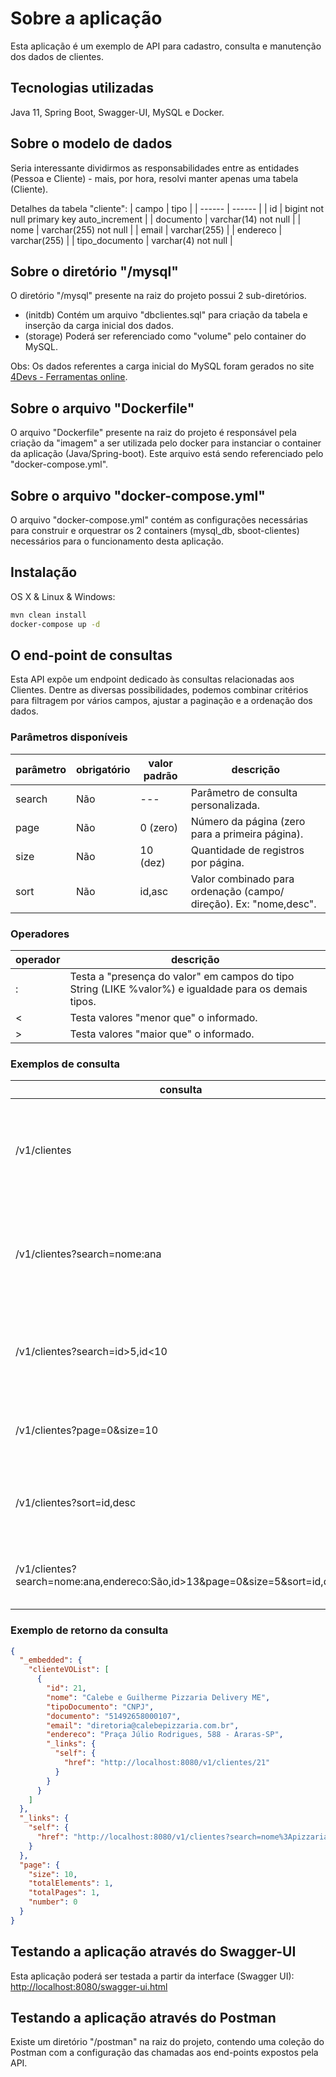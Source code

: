 
# Sobre a aplicação
Esta aplicação é um exemplo de API para cadastro, consulta e manutenção dos dados de clientes.


## Tecnologias utilizadas
Java 11, Spring Boot, Swagger-UI, MySQL e Docker.


## Sobre o modelo de dados
Seria interessante dividirmos as responsabilidades entre as entidades (Pessoa e Cliente) - mais, por hora, resolvi manter apenas uma tabela (Cliente).

Detalhes da tabela "cliente":
| campo | tipo |
| ------ | ------ |
| id | bigint not null primary key auto_increment |
| documento | varchar(14) not null |
| nome | varchar(255) not null |
| email | varchar(255) |
| endereco | varchar(255) |
| tipo_documento | varchar(4) not null  |


## Sobre o diretório "/mysql"
O diretório "/mysql" presente na raiz do projeto possui 2 sub-diretórios.
* (initdb) Contém um arquivo "dbclientes.sql" para criação da tabela e inserção da carga inicial dos dados.
* (storage) Poderá ser referenciado como "volume" pelo container do MySQL.

Obs: Os dados referentes a carga inicial do MySQL foram gerados no site [4Devs - Ferramentas online](https://www.4devs.com.br/gerador_de_pessoas).

## Sobre o arquivo "Dockerfile"
O arquivo "Dockerfile" presente na raiz do projeto é responsável pela criação da "imagem" a ser utilizada pelo docker para instanciar o container da aplicação (Java/Spring-boot). Este arquivo está sendo referenciado pelo "docker-compose.yml".


## Sobre o arquivo "docker-compose.yml"
O arquivo "docker-compose.yml" contém as configurações necessárias para construir e orquestrar os 2 containers (mysql_db, sboot-clientes) necessários para o funcionamento desta aplicação.


## Instalação

OS X & Linux & Windows:

```sh
mvn clean install
docker-compose up -d
```

## O end-point de consultas
Esta API expõe um endpoint dedicado às consultas relacionadas aos Clientes. Dentre as diversas possibilidades, podemos combinar critérios para filtragem por vários campos, ajustar a paginação e a ordenação dos dados.

### Parâmetros disponíveis
| parâmetro | obrigatório | valor padrão | descrição |
| ------ | ------ | ------ | ------ |
| search | Não | --- | Parâmetro de consulta personalizada. |
| page | Não | 0 (zero) | Número da página (zero para a primeira página). |
| size | Não | 10 (dez) | Quantidade de registros por página. |
| sort | Não | id,asc | Valor combinado para ordenação (campo/ direção). Ex: "nome,desc". |

### Operadores
| operador | descrição |
| ------ | ------ |
| : | Testa a "presença do valor" em campos do tipo String (LIKE %valor%) e igualdade para os demais tipos. |
| < | Testa valores "menor que" o informado. |
| > | Testa valores "maior que" o informado. |

### Exemplos de consulta
| consulta | descrição |
| ------ | ------ |
| /v1/clientes | Sem critérios de filtragem - Retorna os dados com paginação e ordenação padrão. |
| /v1/clientes?search=nome:ana | Retorna os registros contendo a palavra "ana" em qualquer parte do nome. |
| /v1/clientes?search=id>5,id<10 | Retorna os registros contendo ID maior que 5 (cinco) e menor que 10 (dez). |
| /v1/clientes?page=0&size=10 | Retorna a 1ª página contendo os 10 primeiros registros. |
| /v1/clientes?sort=id,desc | Realiza a ordenação descendente dos registros através do ID. |
| /v1/clientes?search=nome:ana,endereco:São,id>13&page=0&size=5&sort=id,desc | Exemplo de combinação entre filtros, paginação e ordenação. |

### Exemplo de retorno da consulta
```json
{
  "_embedded": {
    "clienteVOList": [
      {
        "id": 21,
        "nome": "Calebe e Guilherme Pizzaria Delivery ME",
        "tipoDocumento": "CNPJ",
        "documento": "51492658000107",
        "email": "diretoria@calebepizzaria.com.br",
        "endereco": "Praça Júlio Rodrigues, 588 - Araras-SP",
        "_links": {
          "self": {
            "href": "http://localhost:8080/v1/clientes/21"
          }
        }
      }
    ]
  },
  "_links": {
    "self": {
      "href": "http://localhost:8080/v1/clientes?search=nome%3Apizzaria&page=0&size=10&sort=id,asc"
    }
  },
  "page": {
    "size": 10,
    "totalElements": 1,
    "totalPages": 1,
    "number": 0
  }
}
```

## Testando a aplicação através do Swagger-UI
Esta aplicação poderá ser testada a partir da interface (Swagger UI): [http://localhost:8080/swagger-ui.html](http://localhost:8080/swagger-ui.html)


## Testando a aplicação através do Postman
Existe um diretório "/postman" na raiz do projeto, contendo uma coleção do Postman com a configuração das chamadas aos end-points expostos pela API.

